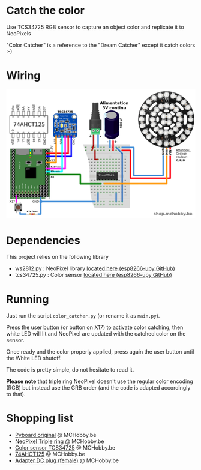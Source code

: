 # Catch the color  
Use TCS34725 RGB sensor to capture an object color and replicate it to NeoPixels

"Color Catcher" is a reference to the "Dream Catcher" except it catch colors :-)

# Wiring

![Wiring the components](docs/_static/color-catcher.jpg)

# Dependencies
This project relies on the following library
* ws2812.py : NeoPixel library [located here (esp8266-upy GitHub)](https://github.com/mchobby/esp8266-upy/tree/master/neopixel)
* tcs34725.py : Color sensor [located here (esp8266-upy GitHub)](https://github.com/mchobby/esp8266-upy/tree/master/tcs34725)

# Running
Just run the script `color_catcher.py` (or rename it as `main.py`).

Press the user button (or button on X17) to activate color catching, then white LED will lit and NeoPixel are updated with the catched color on the sensor.

Once ready and the color properly applied, press again the user button until the White LED shutoff.

The code is pretty simple, do not hesitate to read it.

__Please note__ that triple ring NeoPixel doesn't use the regular color encoding (RGB) but instead use the GRB order (and the code is adapted accordingly to that).

# Shopping list
* [Pyboard original](https://shop.mchobby.be/fr/micropython/570-micropython-pyboard-3232100005709.html) @ MCHobby.be
* [NeoPixel Triple ring](https://shop.mchobby.be/fr/nouveaute/1601-triple-anneau-neopixel-44-leds-neopixels-3232100016019-adafruit.html) @ MCHobby.be
* [Color sensor TCS34725](https://shop.mchobby.be/fr/autres-senseurs/1513-tcs34725-capteur-de-couleur-rgb-filtre-ir-led-blanche-3232100015135-adafruit.html) @ MCHobby.be
* [74AHCT125](https://shop.mchobby.be/fr/ci/1041-74ahct125-4x-level-shifter-3v-a-5v-3232100010413.html) @ MCHobby.be
* [Adapter DC plug (female)](https://shop.mchobby.be/fr/alim/235-adaptateur-d-alimentation-femelle-jack-vers-bornier-3232100002357.html)  @ MCHobby.be
